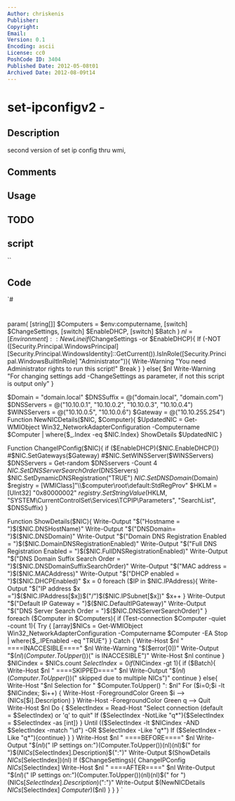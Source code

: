 ```yaml
---
Author: chriskenis
Publisher: 
Copyright: 
Email: 
Version: 0.1
Encoding: ascii
License: cc0
PoshCode ID: 3404
Published Date: 2012-05-08t01
Archived Date: 2012-08-09t14
---
```


# set-ipconfigv2 - 

## Description

second version of set ip config thru wmi,

## Comments



## Usage



## TODO



## script

``

## Code

`#
 #
 param(
 [string[]] $Computers = $env:computername,
 [switch] $ChangeSettings,
 [switch] $EnableDHCP,
 [switch] $Batch
 )
 $nl = [Environment]::NewLine
 if ($ChangeSettings -or $EnableDHCP){
 	If (-NOT ([Security.Principal.WindowsPrincipal] [Security.Principal.WindowsIdentity]::GetCurrent()).IsInRole([Security.Principal.WindowsBuiltInRole] "Administrator")){
 		Write-Warning "You need Administrator rights to run this script!"
 		Break
 	}
 }
 else{
 $nl
 Write-Warning "For changing settings add -ChangeSettings as parameter, if not this script is output only"
 }
 
 $Domain = "domain.local"
 $DNSSuffix = @("domain.local", "domain.com")
 $DNSServers = @("10.10.0.1", "10.10.0.2", "10.10.0.3", "10.10.0.4")
 $WINSServers = @("10.10.0.5", "10.10.0.6")
 $Gateway = @("10.10.255.254")
 Function NewNICDetails($NIC, $Computer){
 	$UpdatedNIC = Get-WMIObject Win32_NetworkAdapterConfiguration -Computername $Computer | where{$_.Index -eq $NIC.Index}
 	ShowDetails $UpdatedNIC
 }
 
 Function ChangeIPConfig($NIC){
 	if ($EnableDHCP){$NIC.EnableDHCP()}
 	#$NIC.SetGateways($Gateway)
 	#$NIC.SetWINSServer($WINSServers)
 	$DNSServers = Get-random $DNSservers -Count 4
 	$NIC.SetDNSServerSearchOrder($DNSServers)
 	$NIC.SetDynamicDNSRegistration("TRUE")
 	$NIC.SetDNSDomain($Domain)
 	$registry = [WMIClass]"\\$computer\root\default:StdRegProv"
 	$HKLM = [UInt32] "0x80000002"
 	$registry.SetStringValue($HKLM, "SYSTEM\CurrentControlSet\Services\TCPIP\Parameters", "SearchList", $DNSSuffix)
 }
 
 Function ShowDetails($NIC){
 	Write-Output "$("Hostname = ")$($NIC.DNSHostName)"
 	Write-Output "$("DNSDomain= ")$($NIC.DNSDomain)"
 	Write-Output "$("Domain DNS Registration Enabled = ")$($NIC.DomainDNSRegistrationEnabled)"
 	Write-Output "$("Full DNS Registration Enabled = ")$($NIC.FullDNSRegistrationEnabled)"
 	Write-Output "$("DNS Domain Suffix Search Order = ")$($NIC.DNSDomainSuffixSearchOrder)"
 	Write-Output "$("MAC address = ")$($NIC.MACAddress)"
 	Write-Output "$("DHCP enabled = ")$($NIC.DHCPEnabled)"
 	$x = 0
 	foreach ($IP in $NIC.IPAddress){
 		Write-Output "$("IP address $x =")$($NIC.IPAddress[$x])$("/")$($NIC.IPSubnet[$x])"
 		$x++
 	}
 	Write-Output "$("Default IP Gateway = ")$($NIC.DefaultIPGateway)"
 	Write-Output "$("DNS Server Search Order = ")$($NIC.DNSServerSearchOrder)"
 }
 foreach ($Computer in $Computers){
 	if (Test-connection $Computer -quiet -count 1){
 	Try {
 		[array]$NICs = Get-WMIObject Win32_NetworkAdapterConfiguration -Computername $Computer -EA Stop | where{$_.IPEnabled -eq "TRUE"}
 		}
 	Catch {
 		Write-Host $nl "    ====INACCESIBLE====" $nl
 		Write-Warning "$($error[0])"
 		Write-Output "$($nl)$($Computer.ToUpper())$(" is INACCESIBLE")"
 		Write-Host $nl
 		continue
 		}
 	$NICindex = $NICs.count
 	$SelectIndex = 0
 	if ($NICindex -gt 1){
 		if ($Batch){
 			Write-Host $nl "    ====SKIPPED====" $nl
 			Write-Output "$($nl)$($Computer.ToUpper())$(" skipped due to multiple NICs")"
 			continue
 			}
 		else{
 			Write-Host "$nl Selection for " $Computer.ToUpper() ": $nl"
 			For ($i=0;$i -lt $NICindex; $i++) {
 				Write-Host -ForegroundColor Green $i --> $($NICs[$i].Description)
 				}
 				Write-Host -ForegroundColor Green q --> Quit
 				Write-Host $nl
 			Do {
 				$SelectIndex = Read-Host "Select connection (default = $SelectIndex) or 'q' to quit"
 				If ($SelectIndex -NotLike "q*"){$SelectIndex = $SelectIndex -as [int]}
 			}
 			Until (($SelectIndex -lt $NICindex -AND $SelectIndex -match "\d") -OR $SelectIndex -Like "q*")
 			If ($SelectIndex -Like "q*"){continue}
 			}
 		}
 	Write-Host $nl "     ====BEFORE====" $nl
 	Write-Output "$($nl)$(" IP settings on:")$($Computer.ToUpper())$($nl)$($nl)$(" for ")$($NICs[$SelectIndex].Description)$(":")"
 	Write-Output $(ShowDetails $NICs[$SelectIndex])$($nl)
 	If ($ChangeSettings){
 		ChangeIPConfig $NICs[$SelectIndex]
 		Write-Host $nl "    ====AFTER====" $nl
 		Write-Output "$($nl)$(" IP settings on:")$($Computer.ToUpper())$($nl)$($nl)$(" for ") $($NICs[$SelectIndex].Description)$(":")"
 		Write-Output $(NewNICDetails $NICs[$SelectIndex] $Computer)$($nl)
 		}
 	}
 }
`

